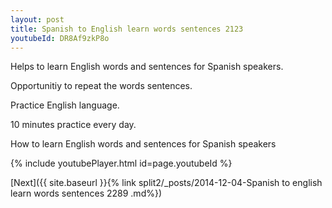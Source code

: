 ```yaml
---
layout: post
title: Spanish to English learn words sentences 2123 
youtubeId: DR8Af9zkP8o
---
```

 
 
Helps to learn English words and sentences for Spanish speakers.

Opportunitiy to repeat the words sentences. 

Practice English language. 
 
10 minutes practice every day. 
 
How to learn English words and sentences for Spanish speakers 
 
{% include youtubePlayer.html id=page.youtubeId %}
 
 
[Next]({{ site.baseurl }}{% link  split2/_posts/2014-12-04-Spanish to english learn words sentences 2289 .md%})
 
